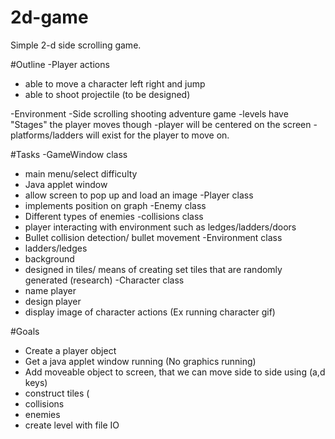 # 2d-game
Simple 2-d side scrolling game.


#Outline
-Player actions
  - able to move a character left right and jump
  - able to shoot projectile (to be designed)
  
-Environment
  -Side scrolling shooting adventure game
  -levels have "Stages" the player moves though
  -player will be centered on the screen 
  -platforms/ladders will exist for the player to move on.
  
  
#Tasks
-GameWindow class
- main menu/select difficulty
- Java applet window 
- allow screen to pop up and load an image
-Player class
- implements position on graph
-Enemy class
- Different types of enemies
-collisions class
- player interacting with environment such as ledges/ladders/doors
- Bullet collision detection/ bullet movement
-Environment class
- ladders/ledges
- background
- designed in tiles/ means of creating set tiles that are randomly generated (research)
-Character class
- name player
- design player
- display image of character actions (Ex running character gif)
  
#Goals
- Create a player object
- Get a java applet window running (No graphics running)
- Add moveable object to screen, that we can move side to side using (a,d keys)
- construct tiles (
- collisions
- enemies
- create level with file IO
